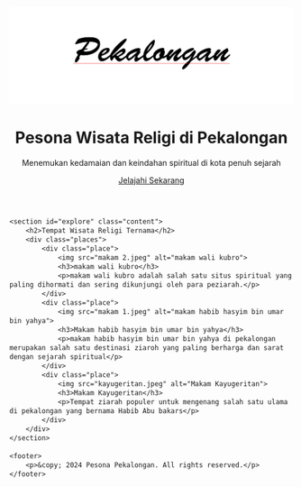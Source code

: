<html lang="id">
<head>
    <meta charset="UTF-8">
    <meta name="viewport" content="width=device-width, initial-scale=1.0">
    <title>Pesona Wisata Religi di Pekalongan</title>
    <link rel="stylesheet" href="izul.css">
</head>
<body>
    <header class="hero">
        <img src="hader2.png" alt="Wisata Religi Pekalongan">
        <div class="overlay"></div>
        <h1>Pesona Wisata Religi di Pekalongan</h1>
        <p>Menemukan kedamaian dan keindahan spiritual di kota penuh sejarah</p>
        <a href="#explore" class="btn">Jelajahi Sekarang</a>
    </header>

    <section id="explore" class="content">
        <h2>Tempat Wisata Religi Ternama</h2>
        <div class="places">
            <div class="place">
                <img src="makam 2.jpeg" alt="makam wali kubro">
                <h3>makam wali kubro</h3>
                <p>makam wali kubro adalah salah satu situs spiritual yang paling dihormati dan sering dikunjungi oleh para peziarah.</p>
            </div>
            <div class="place">
                <img src="makam 1.jpeg" alt="makam habib hasyim bin umar bin yahya">
                <h3>Makam habib hasyim bin umar bin yahya</h3>
                <p>makam habib hasyim bin umar bin yahya di pekalongan merupakan salah satu destinasi ziaroh yang paling berharga dan sarat dengan sejarah spiritual</p>
            </div>
            <div class="place">
                <img src="kayugeritan.jpeg" alt="Makam Kayugeritan">
                <h3>Makam Kayugeritan</h3>
                <p>Tempat ziarah populer untuk mengenang salah satu ulama di pekalongan yang bernama Habib Abu bakars</p>
            </div>
        </div>
    </section>

    <footer>
        <p>&copy; 2024 Pesona Pekalongan. All rights reserved.</p>
    </footer>
</body>
</html>
